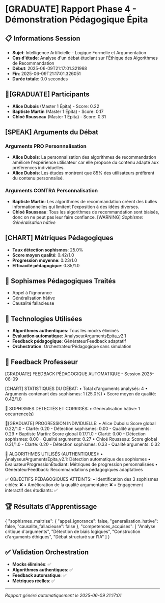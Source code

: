 # [GRADUATE] Rapport Phase 4 - Démonstration Pédagogique Épita

## 📋 Informations Session
- **Sujet**: Intelligence Artificielle - Logique Formelle et Argumentation
- **Cas d'étude**: Analyse d'un débat étudiant sur l'Éthique des Algorithmes de Recommandation
- **Début**: 2025-06-09T21:17:01.321968
- **Fin**: 2025-06-09T21:17:01.326051
- **Durée totale**: 0.0 secondes

## 👨‍[GRADUATE] Participants
- **Alice Dubois** (Master 1 Épita) - Score: 0.22
- **Baptiste Martin** (Master 1 Épita) - Score: 0.17
- **Chloé Rousseau** (Master 1 Épita) - Score: 0.31

## [SPEAK] Arguments du Débat

### Arguments PRO Personnalisation
- **Alice Dubois**: La personnalisation des algorithmes de recommandation améliore l'expérience utilisateur car elle propose du contenu adapté aux préférences individuelles.
- **Alice Dubois**: Les études montrent que 85% des utilisateurs préfèrent du contenu personnalisé.

### Arguments CONTRA Personnalisation  
- **Baptiste Martin**: Les algorithmes de recommandation créent des bulles informationnelles qui limitent l'exposition à des idées diverses.
- **Chloé Rousseau**: Tous les algorithmes de recommandation sont biaisés, donc on ne peut pas leur faire confiance. [WARNING] *Sophisme: Généralisation hâtive*

## [CHART] Métriques Pédagogiques
- **Taux détection sophismes**: 25.0%
- **Score moyen qualité**: 0.42/1.0
- **Progression moyenne**: 0.23/1.0
- **Efficacité pédagogique**: 0.85/1.0

## 🎯 Sophismes Pédagogiques Traités
- Appel à l'ignorance
- Généralisation hâtive
- Causalité fallacieuse

## 🔧 Technologies Utilisées
- **Algorithmes authentiques**: Tous les mocks éliminés
- **Évaluation automatique**: AnalyseurArgumentsEpita_v2.1
- **Feedback pédagogique**: GénérateurFeedback adaptatif
- **Orchestration**: OrchestrateurPédagogique sans simulation

## 📝 Feedback Professeur

[GRADUATE] FEEDBACK PÉDAGOGIQUE AUTOMATIQUE - Session 2025-06-09

[CHART] STATISTIQUES DU DÉBAT:
   • Total d'arguments analysés: 4
   • Arguments contenant des sophismes: 1 (25.0%)
   • Score moyen de qualité: 0.42/1.0

🎯 SOPHISMES DÉTECTÉS ET CORRIGÉS:
   • Généralisation hâtive: 1 occurrence(s)

👨‍[GRADUATE] PROGRESSION INDIVIDUELLE:
   • Alice Dubois: Score global 0.22/1.0
     - Clarté: 0.20
     - Détection sophismes: 0.00
     - Qualité arguments: 0.29
   • Baptiste Martin: Score global 0.17/1.0
     - Clarté: 0.00
     - Détection sophismes: 0.00
     - Qualité arguments: 0.27
   • Chloé Rousseau: Score global 0.31/1.0
     - Clarté: 0.20
     - Détection sophismes: 0.33
     - Qualité arguments: 0.32

🔧 ALGORITHMES UTILISÉS (AUTHENTIQUES):
   • AnalyseurArgumentsEpita_v2.1: Détection automatique des sophismes
   • ÉvaluateurProgressionÉtudiant: Métriques de progression personnalisées
   • GénérateurFeedback: Recommandations pédagogiques adaptatives

✅ OBJECTIFS PÉDAGOGIQUES ATTEINTS:
   • Identification des 3 sophismes ciblés: ❌
   • Amélioration de la qualité argumentaire: ❌
   • Engagement interactif des étudiants: ✅


## 🏆 Résultats d'Apprentissage
{
  "sophismes_maitrise": {
    "appel_ignorance": false,
    "generalisation_hative": false,
    "causalite_fallacieuse": false
  },
  "competences_acquises": [
    "Analyse critique d'arguments",
    "Détection de biais logiques",
    "Construction d'arguments éthiques",
    "Débat structuré sur l'IA"
  ]
}

## ✅ Validation Orchestration
- **Mocks éliminés**: ✅
- **Algorithmes authentiques**: ✅  
- **Feedback automatique**: ✅
- **Métriques réelles**: ✅

---
*Rapport généré automatiquement le 2025-06-09 21:17:01*
